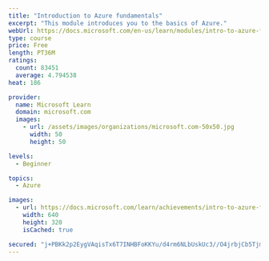 ```yaml
---
title: "Introduction to Azure fundamentals"
excerpt: "This module introduces you to the basics of Azure."
webUrl: https://docs.microsoft.com/en-us/learn/modules/intro-to-azure-fundamentals/
type: course
price: Free
length: PT36M
ratings:
  count: 83451
  average: 4.794538
heat: 186

provider:
  name: Microsoft Learn
  domain: microsoft.com
  images:
    - url: /assets/images/organizations/microsoft.com-50x50.jpg
      width: 50
      height: 50

levels:
  - Beginner

topics:
  - Azure

images:
  - url: https://docs.microsoft.com/learn/achievements/intro-to-azure-fundamentals-social.png
    width: 640
    height: 320
    isCached: true

secured: "j+PBKk2p2EygVAqisTx6T7INHBFoKKYu/d4rm6NLbUskUc3//O4jrbjCb5Tjmz80ZIZTidl/JswceTfVMrXab4lq9LyfIwJbtqEgPSRlj88t+YYmrYkxBeM93zlsZAmUD7uWpuKlRDKq++jUes8L/Ov1HSQKoe9HUHJaSknBGbG+udOheg2UoLgQVdbvt1O0JVT5HZ6Xt7X6CaeMwmkHjmEKbkcvHG2twz3wr7zPXNZuLeqGOGMrYsCTgijcFNtodNgXfvG6tIgkiUmZQl7iOF5xOAmRRwcJ5TnLGUVzjJc6bBuDua5vMCv1I+9YS7ZPZyKYLZIEcG1nZXn4+sTHxS80KQyKlspg72LvJKQzDWmukYX6V657QugFB+U3jD8J/q6OERWf1gz7LxyyP/B8y1c8ekE2+XqXujb+okoM1CDAtiXVotoWP7fgzO8rayMd;h4b4HaVxyE9YUOij2Lt5cg=="
---
```



